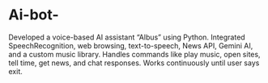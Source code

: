 # Ai-bot-
Developed a voice-based AI assistant “Albus” using Python. Integrated SpeechRecognition, web browsing, text-to-speech, News API, Gemini AI, and a custom music library. Handles commands like play music, open sites, tell time, get news, and chat responses. Works continuously until user says exit.
